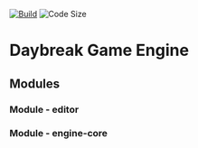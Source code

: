 [![Build][build-shield]][build-url]
![Code Size][code-size-shield]

# Daybreak Game Engine

## Modules
### Module - editor
### Module - engine-core

<!-- MARKDOWN LINKS & IMAGES -->
<!-- https://www.markdownguide.org/basic-syntax/#reference-style-links -->
[build-shield]: https://img.shields.io/github/workflow/status/carsonclarke570/daybreak-editor/Rust/main?style=for-the-badge
[build-url]: https://github.com/carsonclarke570/daybreak-editor/actions/workflows/rust.yml
[code-size-shield]: https://img.shields.io/github/languages/code-size/carsonclarke570/daybreak-editor?style=for-the-badge